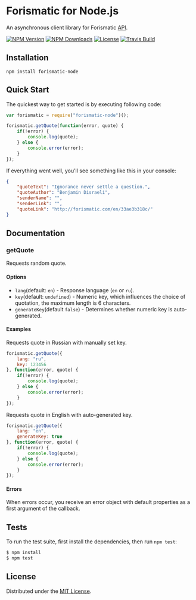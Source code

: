 # Forismatic for Node.js

An asynchronous client library for Forismatic [API](http://forismatic.com/en/api/).

[![NPM Version][npm-image]][npm-url]
[![NPM Downloads][downloads-image]][downloads-url]
[![License][license]][license-url]
[![Travis Build][travis-image]][travis-url]

## Installation

`npm install forismatic-node`

## Quick Start

The quickest way to get started is by executing following code:

```javascript
var forismatic = require("forismatic-node")();

forismatic.getQuote(function(error, quote) {
    if(!error) {
        console.log(quote);
    } else {
        console.error(error);
    }
});
```

If everything went well, you'll see something like this in your console:

```json
{
    "quoteText": "Ignorance never settle a question.",
    "quoteAuthor": "Benjamin Disraeli",
    "senderName": "",
    "senderLink": "",
    "quoteLink": "http://forismatic.com/en/33ae3b318c/"
}
```

## Documentation

### getQuote

Requests random quote.

#### Options

- `lang`(default: `en`) - Response language (`en` or `ru`).
- `key`(default: `undefined`) - Numeric key, which influences the choice of quotation, the maximum length is 6 characters.
- `generateKey`(default `false`) - Determines whether numeric key is auto-generated.

#### Examples

Requests quote in Russian with manually set key.

```javascript
forismatic.getQuote({
    lang: "ru",
    key: 123456
}, function(error, quote) {
    if(!error) {
        console.log(quote);
    } else {
        console.error(error);
    }
});
```

Requests quote in English with auto-generated key.

```javascript
forismatic.getQuote({
    lang: "en",
    generateKey: true
}, function(error, quote) {
    if(!error) {
        console.log(quote);
    } else {
        console.error(error);
    }
});
```

#### Errors

When errors occur, you receive an error object with default properties as a first argument of the callback.

## Tests

To run the test suite, first install the dependencies, then run `npm test`:

```bash
$ npm install
$ npm test
```

## License

Distributed under the [MIT License](LICENSE).

[npm-image]: https://img.shields.io/npm/v/forismatic-node.svg
[npm-url]: https://npmjs.org/package/forismatic-node
[downloads-image]: https://img.shields.io/npm/dm/forismatic-node.svg
[downloads-url]: https://npmjs.org/package/forismatic-node
[license]: https://img.shields.io/npm/l/forismatic-node.svg
[license-url]: https://github.com/AnatoliyGatt/forismatic-node/blob/master/LICENSE
[travis-image]: https://img.shields.io/travis/AnatoliyGatt/forismatic-node/master.svg
[travis-url]: https://travis-ci.org/AnatoliyGatt/forismatic-node